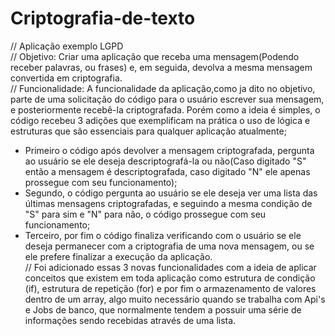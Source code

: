 # Criptografia-de-texto

// Aplicação exemplo LGPD </br> 
// Objetivo: Criar uma aplicação que receba uma mensagem(Podendo receber palavras, ou frases) e, em seguida, devolva a mesma mensagem convertida em criptografia. </br>
// Funcionalidade: A funcionalidade da aplicação,como ja dito no objetivo, parte de uma solicitação do código para o usuário escrever sua mensagem, e posteriormente recebê-la criptografada. Porém como a ideia é simples, o código recebeu 3 adições que exemplificam na prática o uso de lógica e estruturas que são essenciais para qualquer aplicação atualmente; </br>
- Primeiro o código após devolver a mensagem criptografada, pergunta ao usuário se ele deseja descriptografá-la ou não(Caso digitado "S" então a mensagem é descriptografada, caso digitado "N" ele apenas prossegue com seu funcionamento); 
- Segundo, o código pergunta ao usuário se ele deseja ver uma lista das últimas mensagens criptografadas, e seguindo a mesma condição de "S" para sim e "N" para não, o código prossegue com seu funcionamento;
- Terceiro, por fim o código finaliza verificando com o usuário se ele deseja permanecer com a criptografia de uma nova mensagem, ou se ele prefere finalizar a execução da aplicação. </br>
// Foi adicionado essas 3 novas funcionalidades com a ideia de aplicar conceitos que existem em toda aplicação como estrutura de condição (if), estrutura de repetição (for) e por fim o armazenamento de valores dentro de um array, algo muito necessário quando se trabalha com Api's e Jobs de banco, que normalmente tendem a possuir uma série de informações sendo recebidas através de uma lista.
